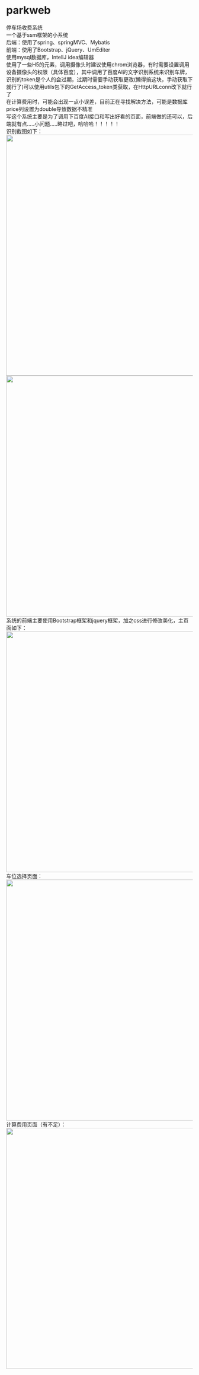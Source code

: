 # parkweb
停车场收费系统<br>
一个基于ssm框架的小系统<br>
后端：使用了spring、springMVC、Mybatis<br>
前端：使用了Bootstrap、jQuery、UmEditer<br>
使用mysql数据库，IntellJ idea编辑器<br>
使用了一些H5的元素，调用摄像头时建议使用chrom浏览器，有时需要设置调用设备摄像头的权限（具体百度），其中调用了百度AI的文字识别系统来识别车牌，识别的token是个人的会过期，过期时需要手动获取更改(懒得搞这块，手动获取下就行了)可以使用utils包下的GetAccess_token类获取，在HttpURLconn改下就行了<br>
在计算费用时，可能会出现一点小误差，目前正在寻找解决方法，可能是数据库price列设置为double导致数据不精准<br>
写这个系统主要是为了调用下百度AI接口和写出好看的页面，前端做的还可以，后端就有点.....小问题.....略过吧，哈哈哈！！！！！<br>
识别截图如下：<br>
<img src="https://raw.githubusercontent.com/liuliyuan666/parkweb/master/images/5.PNG" width="650"/>
<img src="https://github.com/liuliyuan666/parkweb/blob/master/images/4.PNG" width="650"/>
<br>
系统的前端主要使用Bootstrap框架和jquery框架，加之css进行修改美化，主页面如下：<br>
<img src="https://github.com/liuliyuan666/parkweb/blob/master/images/8.PNG" width="650"/>
<br>
车位选择页面：<br>
<img src="https://github.com/liuliyuan666/parkweb/blob/master/images/7.PNG" width="650"/>
<br>
计算费用页面（有不足）：<br>
<img src="https://github.com/liuliyuan666/parkweb/blob/master/images/6.PNG" width="650"/>
